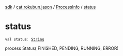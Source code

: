 [sdk](../../index.md) / [cat.rokubun.jason](../index.md) / [ProcessInfo](index.md) / [status](./status.md)

# status

`val status: `[`String`](https://kotlinlang.org/api/latest/jvm/stdlib/kotlin/-string/index.html)

process Status( FINISHED, PENDING, RUNNING, ERROR)

